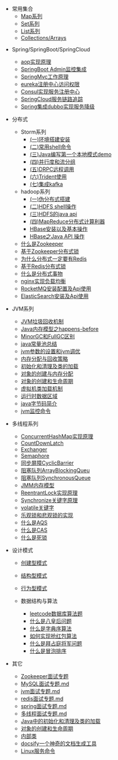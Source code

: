 * 常用集合
  * [Map系列](collections/Map.md)
  * [Set系列](collections/set.md)
  * [List系列](collections/List.md)
  * [Collections/Arrays](collections/Collections-Arrays.md)


- Spring/SpringBoot/SpringCloud
  - [aop实现原理](Spring/aop.md)
  - [SpringBoot Admin监控集成](Spring/SpringBootAdmin.md)
  - [SpringMvc工作原理](Spring/SpringMvc.md)
  - [eureka注册中心访问权限](Spring/eureka注册中心访问权限.md)
  - [Consul实现服务注册中心](Spring/Consul实现服务注册中心.md)
  - [SpringCloud服务链路追踪](Spring/Springcloud服务链路追踪.md)
  - [Spring集成dubbo实现服务降级](Spring/Spring集成dubbo集群实现服务降级.md)
  
- 分布式
     - Storm系列
         - [(一)环境搭建安装](storm/storm01.md)
         - [(二)常用shell命令](storm/storm02.md)
         - [(三)Java编写第一个本地模式demo](storm/storm03.md)
         - [(四)并行度和流分组](storm/storm04.md)
         - [(五)DRPC远程调用](storm/storm05.md)
         - [(六)Trident使用](storm/storm06.md)
         - [(七)集成kafka](storm/storm07.md)
     - hadoop系列
         - [(一)伪分布式搭建](hadoop/hadoop01.md)
         - [(二)HDFS shell操作](hadoop/hadoop02.md)
         - [(三)HDFS的java api](hadoop/hadoop03.md)
         - [(四)MapReduce分布式计算利器](hadoop/hadoop04.md)
         - [HBase安装以及基本操作](hadoop/hbase01.md)
         - [HBase之Java API 操作](hadoop/hbase02.md)
     - [什么是Zookeeper](distributed/Zookeeper.md)
     - [基于Zookeeper分布式锁](distributed/Zookeeper_lock.md)
     - [为什么分布式一定要有Redis](distributed/Redis01.md)
     - [基于Redis分布式锁](distributed/Redis02.md)
     - [什么是分布式事物 ](distributed/Transactional.md)
     - [nginx实现负载均衡](distributed/nginx.md)
     - [RocketMQ安装配置及Api使用](distributed/RocketMQ.md)
     - [ElasticSearch安装及Api使用](distributed/ElasticSearch.md)


- JVM系列
  - [JVM垃圾回收机制](JVM/JVM垃圾回收机制.md)
  - [Java内存模型之happens-before](JVM/Java内存模型之happens-before.md)
  - [MinorGC和FullGC区别](JVM/MinorGC和FullGC区别.md)
  - [java常量池总结](JVM/java常量池总结.md)
  - [jvm参数的设置和jvm调优](JVM/jvm参数的设置和jvm调优.md)
  - [内存分配与回收策略](JVM/内存分配与回收策略.md)
  - [初始化和清理及类的加载](JVM/初始化和清理及类的加载.md)
  - [对象的创建与内存分配](JVM/对象的创建与内存分配.md)
  - [对象的创建和生命周期](JVM/对象的创建和生命周期.md)
  - [虚拟机类加载机制](JVM/虚拟机类加载机制.md)
  - [运行时数据区域](JVM/运行时数据区域.md)
  - [java字节码简介](JVM/java字节码.md)
  - [jvm监控命令](JVM/jvm监控命令.md)
  
- 多线程系列
  - [ConcurrentHashMap实现原理](Thread/ConcurrentHashMap实现原理.md)
  - [CountDownLatch](Thread/CountDownLatch.md)
  - [Exchanger](Thread/Exchanger.md)
  - [Semaphore](Thread/Semaphore.md)
  - [同步屏障CyclicBarrier](Thread/同步屏障CyclicBarrier.md)
  - [阻塞队列ArrayBlockingQueu](Thread/J.U.C之阻塞队列(ArrayBlockingQueu).md)
  - [阻塞队列SynchronousQueue](Thread/JUC之阻塞队列(SynchronousQueue).md)
  - [JMM内存模型](Thread/JMM内存模型.md)
  - [ReentrantLock实现原理](Thread/ReentrantLock实现原理.md)
  - [Synchronize关键字原理](Thread/Synchronize关键字原理.md)
  - [volatile关键字](Thread/volatile关键字.md)
  - [乐观锁和悲观锁的实现](Thread/乐观锁和悲观锁的实现.md)
  - [什么是AQS](Thread/什么是AQS.md)
  - [什么是CAS](Thread/什么是CAS.md)
  - [什么是死锁](Thread/什么是死锁.md)
  
  
 

- 设计模式
  - [创建型模式](DesignPatterns/创建型模式.md)
  - [结构型模式](DesignPatterns/结构型模式.md)
  - [行为型模式](DesignPatterns/行为型模式.md)
  
  - 数据结构与算法
    - [leetcode数据库算法题](leetcode/sql算法.md)
    - [什么是八皇后问题](https://mp.weixin.qq.com/s/puk7IAZkSe6FCkZnt0jnSA)
    - [什么是字典序算法](https://mp.weixin.qq.com/s/_mIeGKdvTOH-1jleJ4aADg)
    - [如何实现抢红包算法](https://mp.weixin.qq.com/s/AIE33sdT2QI6UL8cs1kJCQ)
    - [什么是拜占庭将军问题](https://mp.weixin.qq.com/s/-dTBkwVaRo6WxZ8uS9DwjQ)
    - [什么是冒泡排序](https://mp.weixin.qq.com/s/wO11PDZSM5pQ0DfbQjKRQA)

- 其它
    - [Zookeeper面试专题](其它/Zookeeper面试专题.md)
    - [MySQL面试专题.md](其它/MySQL.md)
    - [jvm面试专题.md](其它/jvm.md)
    - [redis面试专题.md](其它/redis面试.md)
    - [spring面试专题.md](其它/spring.md)
    - [多线程面试专题.md](其它/多线程.md)
    - [Java中的初始化和清理及类的加载](其它/Java中的初始化和清理及类的加载.md)
    - [对象的创建和生命周期](其它/对象的创建和生命周期.md)
    - [内部类](其它/内部类.md)
    - [docsify一个神奇的文档生成工具](其它/docsify.md)
    - [Linux服务命令](其它/Linxu服务命令.md)

